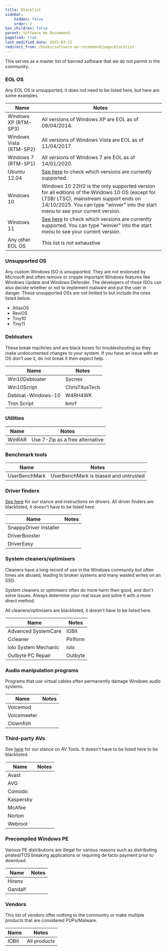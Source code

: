 ```yaml
---
title: Blacklist
sidebar:
    hidden: false
    order: 2
has_children: false
parent: Software We Recommend
pagefind: true
last_modified_date: 2025-03-15
redirect_from: /books/software-we-recommend/page/blacklist
---
```







This serves as a master list of banned software that we do not permit in the community.

### EOL OS 
Any EOL OS is unsupported, it does not need to be listed here, but here are some examples

| Name          | Notes                                                                                                                                                                                                           |
| ------------- | --------------------------------------------------------------------------------------------------------------------------------------------------------------------------------------------------------------- |
|Windows XP (RTM-SP3)|All versions of Windows XP are EOL as of 08/04/2014.|
|Windows Vista (RTM-SP2)|All versions of Windows Vista are EOL as of 11/04/2017.|
|Windows 7 (RTM-SP1)|All versions of Windows 7 are EOL as of 14/01/2020.|
|Ubuntu 12.04|[See here](https://ubuntu.com/about/release-cycle) to check which versions are currently supported.|
|Windows 10| Windows 10 22H2 is the only supported version for all editions of the Windows 10 OS (except for LTSB/ LTSC), mainstream support ends on 14/10/2025. You can type "winver" into the start menu to see your current version.|
|Windows 11| [See here](https://docs.microsoft.com/en-us/lifecycle/products/windows-11-home-and-pro) to check which versions are currently supported. You can type "winver" into the start menu to see your current version. |
|Any other EOL OS|This list is not exhaustive|

### Unsupported OS
Any custom Windows ISO is unsupported. They are not endorsed by Microsoft and often remove or cripple important Windows features like Windows Update and Windows Defender. The developers of these ISOs can also decide whether or not to implement malware and put the user in danger. These unsupported OSs are not limited to but include the ones listed below.
- AtlasOS
- ReviOS
- Tiny10
- Tiny11

### Debloaters
These break machines and are black boxes for troubleshooting as they make undocumented changes to your system. If you have an issue with an OS don't use it, do not break it then expect help.

| Name | Notes |
| --- | --- | 
| Win10Debloater | Sycnex |
| Win10Script | ChrisTitusTech |
| Debloat-Windows-10 | W4RH4WK |
| Tron Script | bmrf |

### Utilities

| Name | Notes |
| --- | --- |
| WinRAR | Use 7-Zip as a free alternative |

### Benchmark tools

| Name | Notes |
| --- | --- |
| UserBenchMark | UserBenchMark is biased and untrusted |

### Driver finders
[See here](/recommendations/maintenance) for our stance and instructions on drivers. All driver finders are blacklisted, it doesn't have to be listed here.

| Name | Notes |
| --- | --- |
| SnappyDriver Installer |
| DriverBooster |
| DriverEasy |

### System cleaners/optimisers
Cleaners have a long record of use in the Windows community but often times are abused, leading to broken systems and many wasted writes on an SSD. 

System cleaners or optimisers often do more harm then good, and don't solve issues. Always determine your real issue and solve it with a more direct method.

All cleaners/optimisers are blacklisted, it doesn't have to be listed here.

| Name | Notes |
| --- | --- | 
| Advanced SystemCare | IOBit |
| Ccleaner | Piriform |
| iolo System Mechanic | iolo |
| Outbyte PC Repair | Outbyte |

### Audio manipulation programs
Programs that use virtual cables often permanently damage Windows audio systems.

| Name | Notes |
| --- | --- | 
| Voicemod |
| Voicemeeter |
| Clownfish |

### Third-party AVs
See [here](/recommendations/av) for our stance on AV Tools. It doesn't have to be listed here to be blacklisted.

| Name | Notes |
| --- | --- | 
| Avast |
| AVG |
| Comodo |
| Kaspersky |
| McAfee |
| Norton |
| Webroot |

### Precompiled Windows PE
Various PE distributions are illegal for various reasons such as distributing pirated/TOS breaking applications or requiring de facto payment prior to download.

| Name | Notes |
| --- | --- | 
| Hirens |
| Gandalf |

### Vendors
This list of vendors offer nothing to the community or make multiple products that are considered PUPs/Malware.

| Name | Notes |
| --- | --- |
| IOBit | All products |
